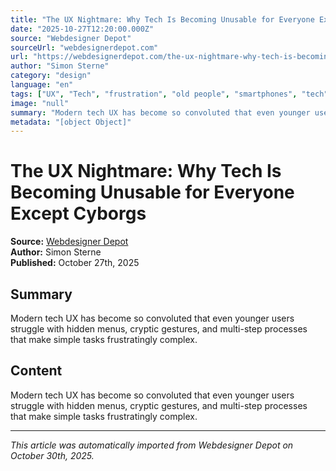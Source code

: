 ```yaml
---
title: "The UX Nightmare: Why Tech Is Becoming Unusable for Everyone Except Cyborgs"
date: "2025-10-27T12:20:00.000Z"
source: "Webdesigner Depot"
sourceUrl: "webdesignerdepot.com"
url: "https://webdesignerdepot.com/the-ux-nightmare-why-tech-is-becoming-unusable-for-everyone-except-cyborgs/"
author: "Simon Sterne"
category: "design"
language: "en"
tags: ["UX", "Tech", "frustration", "old people", "smartphones", "tech", "Technology", "too difficult", "Usability", "ux", "design", "english"]
image: "null"
summary: "Modern tech UX has become so convoluted that even younger users struggle with hidden menus, cryptic gestures, and multi-step processes that make simple tasks frustratingly complex."
metadata: "[object Object]"
---
```


# The UX Nightmare: Why Tech Is Becoming Unusable for Everyone Except Cyborgs

**Source:** [Webdesigner Depot](https://webdesignerdepot.com/the-ux-nightmare-why-tech-is-becoming-unusable-for-everyone-except-cyborgs/)  
**Author:** Simon Sterne  
**Published:** October 27th, 2025  

## Summary

Modern tech UX has become so convoluted that even younger users struggle with hidden menus, cryptic gestures, and multi-step processes that make simple tasks frustratingly complex.

## Content

Modern tech UX has become so convoluted that even younger users struggle with hidden menus, cryptic gestures, and multi-step processes that make simple tasks frustratingly complex.

---

*This article was automatically imported from Webdesigner Depot on October 30th, 2025.*
